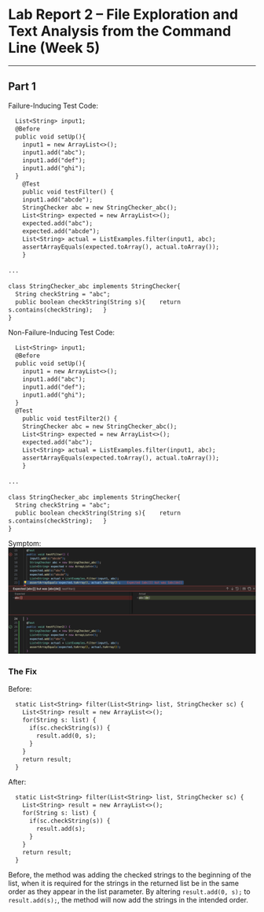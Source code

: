 # Lab Report 2 – File Exploration and Text Analysis from the Command Line (Week 5)
***

## Part 1

Failure-Inducing Test Code:
`````
  List<String> input1;
  @Before
  public void setUp(){
    input1 = new ArrayList<>();
    input1.add("abc");
    input1.add("def");
    input1.add("ghi");
  }
	@Test 
	public void testFilter() {
    input1.add("abcde");
    StringChecker abc = new StringChecker_abc();
    List<String> expected = new ArrayList<>();
    expected.add("abc");
    expected.add("abcde");
    List<String> actual = ListExamples.filter(input1, abc);
    assertArrayEquals(expected.toArray(), actual.toArray());
	}

...

class StringChecker_abc implements StringChecker{
  String checkString = "abc";
  public boolean checkString(String s){    return s.contains(checkString);   }
}
`````

Non-Failure-Inducing Test Code:
`````
  List<String> input1;
  @Before
  public void setUp(){
    input1 = new ArrayList<>();
    input1.add("abc");
    input1.add("def");
    input1.add("ghi");
  }
  @Test 
	public void testFilter2() {
    StringChecker abc = new StringChecker_abc();
    List<String> expected = new ArrayList<>();
    expected.add("abc");
    List<String> actual = ListExamples.filter(input1, abc);
    assertArrayEquals(expected.toArray(), actual.toArray());
	}

...

class StringChecker_abc implements StringChecker{
  String checkString = "abc";
  public boolean checkString(String s){    return s.contains(checkString);   }
}
`````

Symptom:
![Image](lab-report-3a.png)

### The Fix
Before:
`````
  static List<String> filter(List<String> list, StringChecker sc) {
    List<String> result = new ArrayList<>();
    for(String s: list) {
      if(sc.checkString(s)) {
        result.add(0, s);
      }
    }
    return result;
  }
`````
After:
`````
  static List<String> filter(List<String> list, StringChecker sc) {
    List<String> result = new ArrayList<>();
    for(String s: list) {
      if(sc.checkString(s)) {
        result.add(s);
      }
    }
    return result;
  }
`````
Before, the method was adding the checked strings to the beginning of the list, when it is required for the strings in the returned list be in the same order as they appear in the list parameter. 
By altering ```result.add(0, s);``` to ```result.add(s);```, the method will now add the strings in the intended order.
